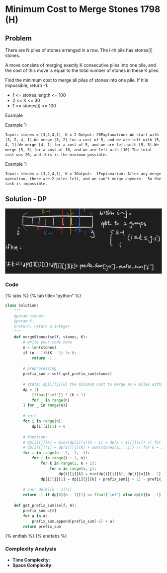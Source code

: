 # Minimum Cost to Merge Stones 1798 \(H\)

## Problem

There are N piles of stones arranged in a row. The i-th pile has stones\[i\] stones.

A move consists of merging exactly K consecutive piles into one pile, and the cost of this move is equal to the total number of stones in these K piles.

Find the minimum cost to merge all piles of stones into one pile. If it is impossible, return -1.

* 1 &lt;= stones.length &lt;= 100
* 2 &lt;= K &lt;= 30
* 1 &lt;= stones\[i\] &lt;= 100

Example

Example 1:

```text
Input: stones = [3,2,4,1], K = 2 Output: 20Explanation: We start with [3, 2, 4, 1].We merge [3, 2] for a cost of 5, and we are left with [5, 4, 1].We merge [4, 1] for a cost of 5, and we are left with [5, 5].We merge [5, 5] for a cost of 10, and we are left with [10].The total cost was 20, and this is the minimum possible.
```

Example 1:

```text
Input: stones = [3,2,4,1], K = 3Output: -1Explanation: After any merge operation, there are 2 piles left, and we can't merge anymore.  So the task is impossible.
```

## Solution - DP

![](../../../.gitbook/assets/screen-shot-2021-06-08-at-5.30.50-pm.png)

### Code

{% tabs %}
{% tab title="python" %}
```python
class Solution:
    """
    @param stones: 
    @param K: 
    @return: return a integer 
    """
    def mergeStones(self, stones, K):
        # write your code here
        n = len(stones)
        if (n - 1)%(K - 1) != 0:
            return -1
        
        # preprocessing
        prefix_sum = self.get_prefix_sum(stones)

        # state: dp[i][j][k] the minimum cost to merge as k piles within range(i ~ j)
        dp = [[
            [float('inf')] * (K + 1)
            for _ in range(n)
        ] for _ in range(n)]

        # init
        for i in range(n):
            dp[i][i][1] = 0

        # function:
        # dp[i][j][K] = minx(dp[i][x][K - 1] + dp[x + 1][j][1]) // for K > 1
        # dp[i][j][1] = dp[i]][j][K] + sum(stones[i....j]) // for k = 1
        for i in range(n - 2, -1, -1):
            for j in range(i + 1, n):
                for k in range(2, K + 1):
                    for x in range(i, j):
                        dp[i][j][k] = min(dp[i][j][k], dp[i][x][k - 1] + dp[x + 1][j][1])
                dp[i][j][1] = dp[i][j][k] + prefix_sum[j + 1] - prefix_sum[i]
        
        # ans: dp[0][n - 1][1]
        return -1 if dp[0][n - 1][1] == float('inf') else dp[0][n - 1][1]
    
    def get_prefix_sum(self, A):
        prefix_sum =[0]
        for a in A:
            prefix_sum.append(prefix_sum[-1] + a)
        return prefix_sum

```
{% endtab %}
{% endtabs %}

### Complexity Analysis

* **Time Complexity:**
* **Space Complexity:**



